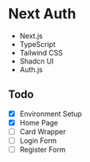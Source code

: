 # Next Auth

- Next.js
- TypeScript
- Tailwind CSS
- Shadcn UI
- Auth.js

## Todo

- [x] Environment Setup
- [x] Home Page
- [ ] Card Wrapper
- [ ] Login Form
- [ ] Register Form
